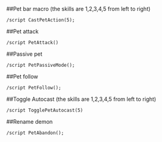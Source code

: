 ##Pet bar macro (the skills are 1,2,3,4,5 from left to right)
```
/script CastPetAction(5);
```
 

##Pet attack
```
/script PetAttack()
```
 

##Passive pet
```
/script PetPassiveMode();
```
 

##Pet follow
```
/script PetFollow();
```
 

##Toggle Autocast (the skills are 1,2,3,4,5 from left to right)
```
/script TogglePetAutocast(5)
```
 

##Rename demon
```
/script PetAbandon();
```